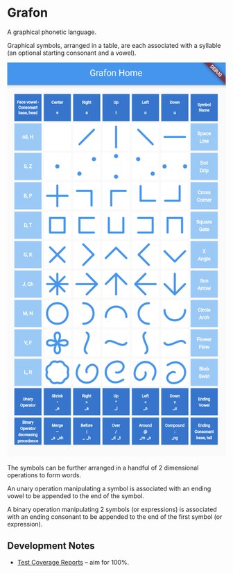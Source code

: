 # Grafon

A graphical phonetic language.  

Graphical symbols, arranged in a table, are each associated with a syllable (an optional starting 
consonant and a vowel).  

![Gra Table](/assets/images/gratable.png)

The symbols can be further arranged in a handful of 2 dimensional operations to form words.

An unary operation manipulating a symbol is associated with an ending 
vowel to be appended to the end of the symbol.

A binary operation manipulating 2 symbols (or expressions) is associated with an ending 
consonant to be appended to the end of the first symbol (or expression).

## Development Notes
* [Test Coverage Reports](https://app.codecov.io/gh/bguan/grafon) – aim for 100%.
